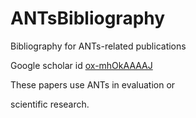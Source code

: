 ANTsBibliography
================

Bibliography for ANTs-related publications

Google scholar id [ox-mhOkAAAAJ](http://scholar.google.com/citations?user=ox-mhOkAAAAJ&hl=en)

These papers use ANTs in evaluation or 

scientific research. 
